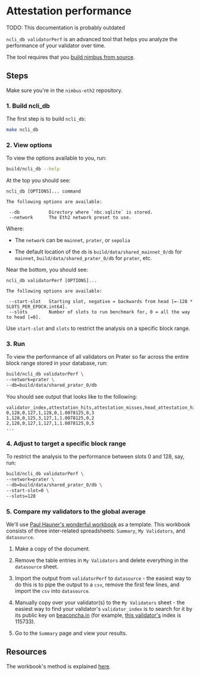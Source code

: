 
# Attestation performance

TODO: This documentation is probably outdated

`ncli_db validatorPerf` is an advanced tool that helps you analyze the performance of your validator over time.

The tool requires that you [build nimbus from source](./build.md).

## Steps

Make sure you're in the `nimbus-eth2` repository.

### 1. Build ncli_db

The first step is to build `ncli_db`:
```sh
make ncli_db
```

### 2. View options

To view the options available to you, run:
```sh
build/ncli_db --help
```

At the top you should see:

```
ncli_db [OPTIONS]... command

The following options are available:

 --db           Directory where `nbc.sqlite` is stored.
 --network      The Eth2 network preset to use.
```

Where:

- The `network` can be `mainnet`, `prater`, or `sepolia`

- The default location of the `db`  is `build/data/shared_mainnet_0/db` for `mainnet`, `build/data/shared_prater_0/db` for `prater`, etc.


Near the bottom, you should see:

```
ncli_db validatorPerf [OPTIONS]...

The following options are available:

 --start-slot   Starting slot, negative = backwards from head [=-128 * SLOTS_PER_EPOCH.int64].
 --slots        Number of slots to run benchmark for, 0 = all the way to head [=0].
```

Use `start-slot` and `slots` to restrict the analysis on a specific block range.

### 3. Run

To view the performance of all validators on Prater so far across the entire block range stored in your database, run:
```sh
build/ncli_db validatorPerf \
--network=prater \
--db=build/data/shared_prater_0/db
```

You should see output that looks like to the following:

```
validator_index,attestation_hits,attestation_misses,head_attestation_hits,head_attestation_misses,target_attestation_hits,target_attestation_misses,delay_avg,first_slot_head_attester_when_first_slot_empty,first_slot_head_attester_when_first_slot_not_empty
0,128,0,127,1,128,0,1.0078125,0,3
1,128,0,125,3,127,1,1.0078125,0,2
2,128,0,127,1,127,1,1.0078125,0,5
...
```

### 4. Adjust to target a specific block range

To restrict the analysis to the performance between slots 0 and 128, say, run:
```sh
build/ncli_db validatorPerf \
--network=prater \
--db=build/data/shared_prater_0/db \
--start-slot=0 \
--slots=128
```

### 5. Compare my validators to the global average

We'll use [Paul Hauner's wonderful workbook](https://docs.google.com/spreadsheets/d/1SNFf4LsDOK91SWuQZm9DYBoX9JNQNMKHw66Rv0l5EGo/) as a template.
This workbook consists of three inter-related spreadsheets: `Summary`, `My Validators`, and `datasource`.

1. Make a copy of the document.

2. Remove the table entries in `My Validators` and delete everything in the `datasource` sheet.

3. Import the output from `validatorPerf` to `datasource` - the easiest way to do this is to pipe the output to a `csv`, remove the first few lines, and import the `csv` into `datasource`.

4. Manually copy over your validator(s) to the `My Validators` sheet  - the easiest way to find your validator's  `validator_index` is to search for it by its public key on [beaconcha.in](https://beaconcha.in/) (for example, [this validator's](https://beaconcha.in/validator/115733) index is 115733).

5. Go to the `Summary` page and view your results.


## Resources

The workbook's method is explained [here](https://hackmd.io/xQfi83kHQpm05-aAFVV0DA?view).

